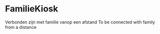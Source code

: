 # FamilieKiosk

Verbonden zijn met familie vanop een afstand
To be connected with family from a distance